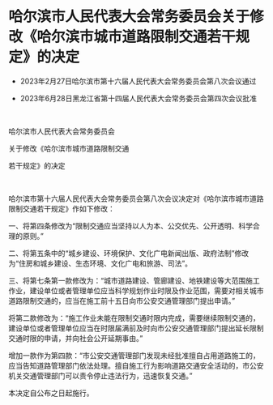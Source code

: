 # 哈尔滨市人民代表大会常务委员会关于修改《哈尔滨市城市道路限制交通若干规定》的决定

- 2023年2月27日哈尔滨市第十六届人民代表大会常务委员会第八次会议通过

- 2023年6月28日黑龙江省第十四届人民代表大会常务委员会第四次会议批准

<!-- INFO END -->

​

哈尔滨市人民代表大会常务委员会

关于修改《哈尔滨市城市道路限制交通

若干规定》的决定​

​

哈尔滨市第十六届人民代表大会常务委员会第八次会议决定对《哈尔滨市城市道路限制交通若干规定》作如下修改：

一、将第四条修改为“限制交通应当坚持以人为本、公交优先、公开透明、科学合理的原则。”

二、将第五条中的“城乡建设、环境保护、文化广电新闻出版、政府法制”修改为“住房和城乡建设、生态环境、文化广电和旅游、司法”。

三、将第七条第一款修改为：“城市道路建设、管廊建设、地铁建设等大范围施工作业，建设单位或者管理单位应当科学规划作业时限及作业范围，需要对相关城市道路限制交通的，应当在施工前十五日向市公安交通管理部门提出申请。”

将第二款修改为：“施工作业未能在限制交通时限内完成，需要继续限制交通的，建设单位或者管理单位应当在时限届满前及时向市公安交通管理部门提出延长限制交通时限的申请，并向社会公开延期事由。”

增加一款作为第四款：“市公安交通管理部门发现未经批准擅自占用道路施工的，应当告知道路管理部门依法处理。擅自施工行为影响道路交通安全活动的，市公安机关交通管理部门可以责令停止违法行为，迅速恢复交通。”

本决定自公布之日起施行。
